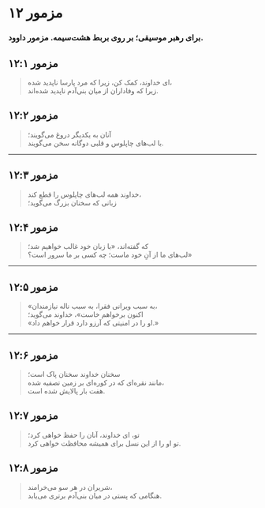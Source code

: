 # مزمور ۱۲

### برای رهبر موسیقی؛ بر روی بربط هشت‌سیمه. مزمور داوود.

## مزمور ۱۲:۱

> ای خداوند، کمک کن، زیرا که مرد پارسا ناپدید شده،  
> زیرا که وفاداران از میان بنی‌آدم ناپدید شده‌اند.

## مزمور ۱۲:۲

> آنان به یکدیگر دروغ می‌گویند؛  
> با لب‌های چاپلوس و قلبی دوگانه سخن می‌گویند.

---

## مزمور ۱۲:۳

> خداوند همه لب‌های چاپلوس را قطع کند،  
> زبانی که سخنان بزرگ می‌گوید؛

## مزمور ۱۲:۴

> که گفته‌اند، «با زبان خود غالب خواهیم شد؛  
> لب‌های ما از آنِ خود ماست؛ چه کسی بر ما سرور است؟»

---

## مزمور ۱۲:۵

> «به سبب ویرانی فقرا، به سبب ناله نیازمندان،  
> اکنون برخواهم خاست»، خداوند می‌گوید؛  
> «او را در امنیتی که آرزو دارد قرار خواهم داد.»

---

## مزمور ۱۲:۶

> سخنان خداوند سخنان پاک است؛  
> مانند نقره‌ای که در کوره‌ای بر زمین تصفیه شده،  
> هفت بار پالایش شده است.

## مزمور ۱۲:۷

> تو، ای خداوند، آنان را حفظ خواهی کرد؛  
> تو او را از این نسل برای همیشه محافظت خواهی کرد.

## مزمور ۱۲:۸

> شریران در هر سو می‌خرامند،  
> هنگامی که پستی در میان بنی‌آدم برتری می‌یابد.

